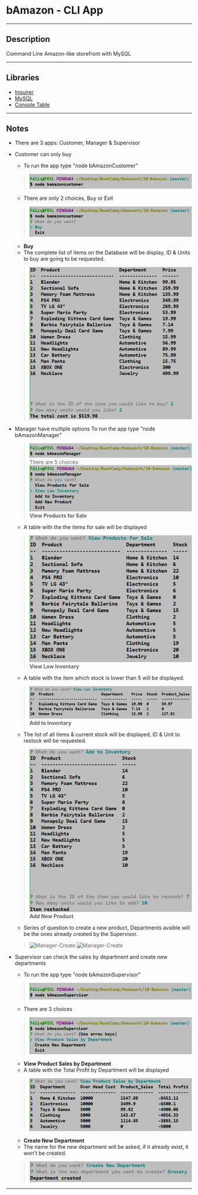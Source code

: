 # bAmazon - CLI App
***
## Description  
Command Line Amazon-like storefront with MySQL
***

## Libraries
   * [Inquirer](https://www.npmjs.com/package/inquirer)
   * [MySQL](https://www.npmjs.com/package/mysql)
   * [Console Table](https://www.npmjs.com/package/console.table)

***
## Notes

* There are 3 apps: Customer, Manager & Supervisor
* Customer can only buy
  *  To run the app type "node bAmazonCustomer"
   > ![Customer-Command](Screenshots/Customer-Command.png)
  *  There are only 2 choices, Buy or Exit
   > ![Customer-Choices](Screenshots/Customer-Choices.png)  
  *  **Buy** 
  *  The complete list of items on the Database will be display, ID & Units to buy are going to be requested.
   > ![Customer-Choices](Screenshots/Customer-Buy.png)  

* Manager have multiple options
  To run the app type "node bAmazonManager"
   > ![Manager-Command](Screenshots/Manager-Command.png)
  There are 5 choices
   > ![Manager-Choices](Screenshots/Manager-Choices.png) 
  **View Products for Sale**
  *  A table with the the items for sale will be displayed
  > ![Manager-Sales](Screenshots/Manager-Sales.png) 
  **View Low Inventary** 
  *  A table with the item which stock is lower than 5 will be displayed.
  > ![Manager-LowStock](Screenshots/Manager-LowStock.png)
  **Add to Inventary** 
  *  The list of all items & current stock will be displayed, ID & Unit to restock will be requested.
  > ![Manager-LowStock](Screenshots/Manager-Restock.png)  
  **Add New Product** 
  *  Series of question to create a new product, Departments avaible will be the ones already created by the Supervisor.
  > ![Manager-Create](Screenshots/Manager-CreateP1.png)
  > ![Manager-Create](Screenshots/Manager-CreateP2.png)      

* Supervisor can check the sales by department and create new departments
  *  To run the app type "node bAmazonSupervisor"
   > ![Supervisor-Command](Screenshots/Supervisor-Command.png)
  *  There are 3 choices
   > ![Supervisor-Choices](Screenshots/Supervisor-Choices.png) 
  * **View Product Sales by Department**
  *  A table with the Total Profit by Department will be displayed
  > ![Supervisor-Sales](Screenshots/Supervisor-Sales.png) 
  * **Create New Department** 
  *  The name for the new department will be asked, if it already exist, it won't be created.
  > ![Supervisor](Screenshots/Supervisor-CreateDepartment.png)  


***